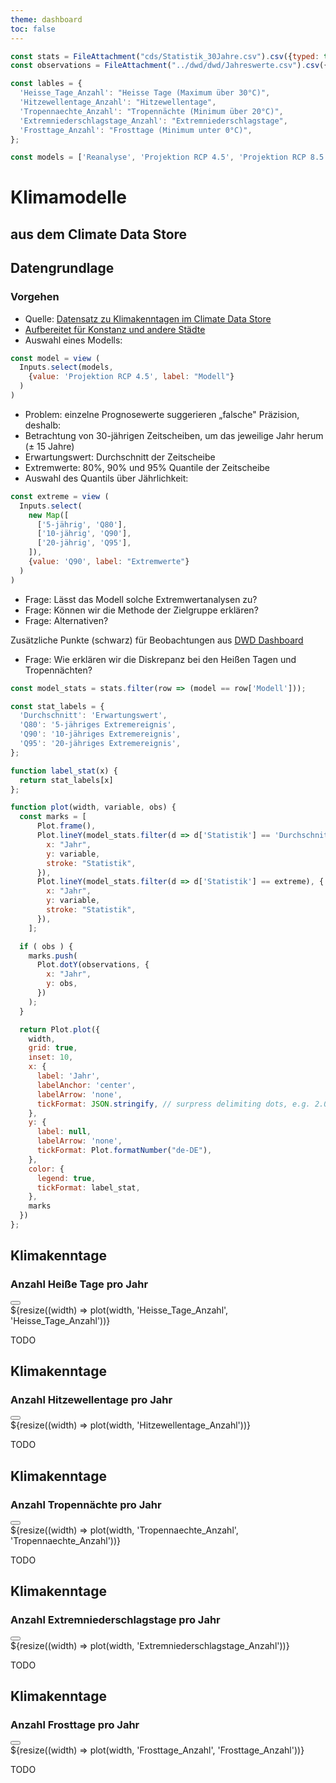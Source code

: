 ```yaml
---
theme: dashboard
toc: false
---
```


```js
const stats = FileAttachment("cds/Statistik_30Jahre.csv").csv({typed: true})
const observations = FileAttachment("../dwd/dwd/Jahreswerte.csv").csv({typed: true})

const lables = {
  'Heisse_Tage_Anzahl': "Heisse Tage (Maximum über 30°C)",
  'Hitzewellentage_Anzahl': "Hitzewellentage",
  'Tropennaechte_Anzahl': "Tropennächte (Minimum über 20°C)",
  'Extremniederschlagstage_Anzahl': "Extremniederschlagstage",
  'Frosttage_Anzahl': "Frosttage (Minimum unter 0°C)",
};

const models = ['Reanalyse', 'Projektion RCP 4.5', 'Projektion RCP 8.5'];
```

<h1>Klimamodelle</h1>
<h2>aus dem Climate Data Store</h2>

<div class="grid grid-cols-2">

<div class="card grid-colspan-1">
<div class="header">
<div class="title">
<h2>Datengrundlage</h2>
<h3>Vorgehen</h3>
</div> <!-- title -->
<div class="tools"><a download href='cds.zip' class="download-button"></a></div>
</div> <!-- header -->

- Quelle: [Datensatz zu Klimakenntagen im Climate Data Store](
https://cds.climate.copernicus.eu/datasets/sis-ecde-climate-indicators
)
- [Aufbereitet für Konstanz und andere Städte](
https://github.com/sgc-kn/cds-examples/
)
- Auswahl eines Modells:

```js
const model = view (
  Inputs.select(models,
    {value: 'Projektion RCP 4.5', label: "Modell"}
  )
)
```

- Problem: einzelne Prognosewerte suggerieren „falsche" Präzision, deshalb:
- Betrachtung von 30-jährigen Zeitscheiben, um das jeweilige Jahr herum (± 15 Jahre)
- Erwartungswert: Durchschnitt der Zeitscheibe
- Extremwerte: 80%, 90% und 95% Quantile der Zeitscheibe
- Auswahl des Quantils über Jährlichkeit:

```js
const extreme = view (
  Inputs.select(
    new Map([
      ['5-jährig', 'Q80'],
      ['10-jährig', 'Q90'],
      ['20-jährig', 'Q95'],
    ]),
    {value: 'Q90', label: "Extremwerte"}
  )
)
```

- Frage: Lässt das Modell solche Extremwertanalysen zu?
- Frage: Können wir die Methode der Zielgruppe erklären?
- Frage: Alternativen?

Zusätzliche Punkte (schwarz) für Beobachtungen aus [DWD Dashboard](../dwd)

- Frage: Wie erklären wir die Diskrepanz bei den Heißen Tagen und Tropennächten?

```js
const model_stats = stats.filter(row => (model == row['Modell']));

const stat_labels = {
  'Durchschnitt': 'Erwartungswert',
  'Q80': '5-jähriges Extremereignis',
  'Q90': '10-jähriges Extremereignis',
  'Q95': '20-jähriges Extremereignis',
};

function label_stat(x) {
  return stat_labels[x]
};
```

```js
function plot(width, variable, obs) {
  const marks = [
      Plot.frame(),
      Plot.lineY(model_stats.filter(d => d['Statistik'] == 'Durchschnitt'), {
        x: "Jahr",
        y: variable,
        stroke: "Statistik",
      }),
      Plot.lineY(model_stats.filter(d => d['Statistik'] == extreme), {
        x: "Jahr",
        y: variable,
        stroke: "Statistik",
      }),
    ];

  if ( obs ) {
    marks.push(
      Plot.dotY(observations, {
        x: "Jahr",
        y: obs,
      })
    );
  }

  return Plot.plot({
    width,
    grid: true,
    inset: 10,
    x: {
      label: 'Jahr',
      labelAnchor: 'center',
      labelArrow: 'none',
      tickFormat: JSON.stringify, // surpress delimiting dots, e.g. 2.024
    },
    y: {
      label: null,
      labelArrow: 'none',
      tickFormat: Plot.formatNumber("de-DE"),
    },
    color: {
      legend: true,
      tickFormat: label_stat,
    },
    marks
  })
};
```

</div> <!-- card -->

<div class="card">
<div class="header">
<div class="title">
<h2>Klimakenntage</h2>
<h3>Anzahl Heiße Tage pro Jahr</h3>
</div> <!-- title -->
<div class="tools"><button class="info-button" aria-label='Info'></button></div>
</div> <!-- header -->
<div class='with-info'>
<div class='body'>
${resize((width) => plot(width, 'Heisse_Tage_Anzahl', 'Heisse_Tage_Anzahl'))}
</div> <!-- body -->
<div class='info'>

TODO

</div> <!-- info -->
</div> <!-- with-info -->
</div> <!-- card -->

<div class="card">
<div class="header">
<div class="title">
<h2>Klimakenntage</h2>
<h3>Anzahl Hitzewellentage pro Jahr</h3>
</div> <!-- title -->
<div class="tools">
<button class="info-button" aria-label='Info'></button>
</div>
</div> <!-- header -->
<div class='with-info'>
<div class='body'>
${resize((width) => plot(width, 'Hitzewellentage_Anzahl'))}
</div> <!-- body -->
<div class='info'>

TODO

</div> <!-- info -->
</div> <!-- with-info -->
</div> <!-- card -->

<div class="card">
<div class="header">
<div class="title">
<h2>Klimakenntage</h2>
<h3>Anzahl Tropennächte pro Jahr</h3>
</div> <!-- title -->
<div class="tools"><button class="info-button" aria-label='Info'></button></div>
</div> <!-- header -->
<div class='with-info'>
<div class='body'>
${resize((width) => plot(width, 'Tropennaechte_Anzahl', 'Tropennaechte_Anzahl'))}
</div> <!-- body -->
<div class='info'>

TODO

</div> <!-- info -->
</div> <!-- with-info -->
</div> <!-- card -->

<div class="card">
<div class="header">
<div class="title">
<h2>Klimakenntage</h2>
<h3>Anzahl Extremniederschlagstage pro Jahr</h3>
</div> <!-- title -->
<div class="tools"><button class="info-button" aria-label='Info'></button></div>
</div> <!-- header -->
<div class='with-info'>
<div class='body'>
${resize((width) => plot(width, 'Extremniederschlagstage_Anzahl'))}
</div> <!-- body -->
<div class='info'>

TODO

</div> <!-- info -->
</div> <!-- with-info -->
</div> <!-- card -->

<div class="card">
<div class="header">
<div class="title">
<h2>Klimakenntage</h2>
<h3>Anzahl Frosttage pro Jahr</h3>
</div> <!-- title -->
<div class="tools"><button class="info-button" aria-label='Info'></button></div>
</div> <!-- header -->
<div class='with-info'>
<div class='body'>
${resize((width) => plot(width, 'Frosttage_Anzahl', 'Frosttage_Anzahl'))}
</div> <!-- body -->
<div class='info'>

TODO

</div> <!-- info -->
</div> <!-- with-info -->
</div> <!-- card -->
</div> <!-- grid -->
